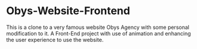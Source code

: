 # Obys-Website-Frontend
This is a clone to a very famous website Obys Agency with some personal modification to it. A Front-End project with use of animation and enhancing the user experience to use the website.
